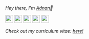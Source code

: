 <p>
    <i>Hey there, I'm <a href="https://10adnan75.github.io/">Adnan</a>👋</i>
</p>

<p>
    <a href="https://leetcode.com/10adnan75"><picture><img height="24" width="24" src="https://cdn.simpleicons.org/leetcode"></picture></a>
    <a href="https://instagram.com/pivot.element"><picture><img height="24" width="24" src="https://cdn.simpleicons.org/instagram"></picture></a>
    <a href="https://youtube.com/@10adnan75"><picture><img height="24" width="24" src="https://cdn.simpleicons.org/youtube"></picture></a>
    <a href="https://discord.gg/701839942086819850"><picture><img height="24" width="24" src="https://cdn.simpleicons.org/discord"></picture></a>
    <a href="https://hackerrank.com/10adnan75"><picture><img height="24" width="24" src="https://cdn.simpleicons.org/hackerrank"></picture></a>
</p>

<i>Check out my curriculum vitae: [here!](https://github.com/10adnan75/10adnan75.github.io/raw/main/Adnan_Resume.pdf)</i>
